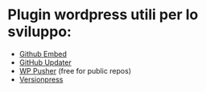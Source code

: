 # Plugin wordpress utili per lo sviluppo:
* [Github Embed](https://wordpress.org/plugins/github-embed/)
* [GitHub Updater](https://github.com/afragen/git-updater)
* [WP Pusher](https://wppusher.com/) (free for public repos)
* [Versionpress](https://versionpress.com/)